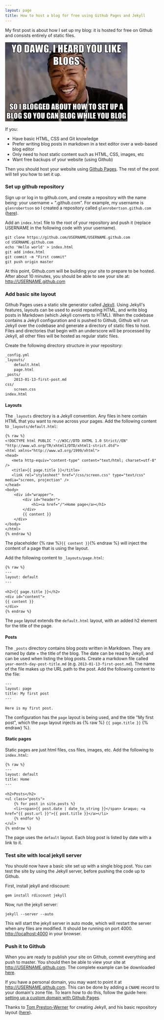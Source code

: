 ```yaml
---
layout: page
title: How to host a blog for free using Github Pages and Jekyll
---
```


My first post is about how I set up my blog\: it is hosted for free on Github and consists entirely of static files.

![Yo dawg, I heard you like blogs, so I blogged about how to set up a blog so you can blog while you blog](/images/yo-dawg-i-heard-you-like-blogs.jpg)

If you:

* Have basic HTML, CSS and Git knowledge
* Prefer writing blog posts in markdown in a text editor over a web-based blog editor
* Only need to host static content such as HTML, CSS, images, etc
* Want free backups of your website (using Github)

Then you should host your website using [Github Pages](http://pages.github.com/). The rest of the post will tell you how to set it up.

### Set up github repository
Sign up or log in to github.com, and create a repository with the name being: your username + ".github.com". For example, my username is `glenrobertson` so I created a repository called `glenrobertson.github.com` ([here](https://github.com/glenrobertson/glenrobertson.github.com)).

Add an `index.html` file to the root of your repository and push it (replace USERNAME in the following code with your username).

    git clone https://github.com/USERNAME/USERNAME.github.com
    cd USERNAME.github.com
    echo 'Hello world' > index.html
    git add index.html
    git commit -m "First commit"
    git push origin master

At this point, Github.com will be building your site to prepare to be hosted. After about 10 minutes, you should be able to see your site at: http://USERNAME.github.com

### Add basic site layout
Github Pages uses a static site generator called [Jekyll](http://jekyllrb.com/). Using Jekyll's features, layouts can be used to avoid repeating HTML, and write blog posts in Markdown (which Jekyll converts to HTML). When the codebase contains a Jekyll configuration and is pushed to Github, Github will run Jekyll over the codebase and generate a directory of static files to host. Files and directories that begin with an underscore will be processed by Jekyll, all other files will be hosted as regular static files.

Create the following directory structure in your repository:

    _config.yml
    _layouts/
        default.html
        page.html
    _posts/
        2013-01-13-first-post.md
    css/
        screen.css
    index.html

#### Layouts
The `_layouts` directory is a Jekyll convention. Any files in here contain HTML that you want to reuse across your pages.
Add the following content to `_layouts/default.html`:

    {% raw %}
    <!DOCTYPE html PUBLIC "-//W3C//DTD XHTML 1.0 Strict//EN" "http://www.w3.org/TR/xhtml1/DTD/xhtml1-strict.dtd">
    <html xmlns="http://www.w3.org/1999/xhtml">
    <head>
       <meta http-equiv="content-type" content="text/html; charset=utf-8" />
       <title>{{ page.title }}</title>
       <link rel="stylesheet" href="/css/screen.css" type="text/css" media="screen, projection" />
    </head>
    <body>
        <div id="wrapper">
            <div id="header">
                <h1><a href="/">Home page</a></h1>
            </div>
            {{ content }}
        </div>
    </body>
    </html>
    {% endraw %}

The placeholder {% raw %}`{{ content }}`{% endraw %} will inject the content of a page that is using the layout.


Add the following content to `_layouts/page.html`:

    {% raw %}
    ---
    layout: default
    ---

    <h2>{{ page.title }}</h2>
    <div id="content">
    {{ content }}
    </div>
    {% endraw %}

The `page` layout extends the `default.html` layout, with an added h2 element for the title of the page.

#### Posts
The `_posts` directory contains blog posts written in Markdown. They are named by date + the title of the blog. The date can be read by Jekyll, and can be used when listing the blog posts.
Create a markdown file called `year-month-day-post-title.md` (e.g. `2013-01-13-first-post.md`). The name of the file makes up the URL path to the post. Add the following content to the file:

    ---
    layout: page
    title: My first post
    ---

    Here is my first post.

The configuration has the `page` layout is being used, and the title "My first post", which the `page` layout injects as {% raw %} `{{ page.title }}` {% endraw} %}.

#### Static pages
Static pages are just html files, css files, images, etc. 
Add the following to `index.html`:

    {% raw %}
    ---
    layout: default
    title: Home
    ---

    <h2>Posts</h2>
    <ul class="posts">
        {% for post in site.posts %}
        <li><span>{{ post.date | date_to_string }}</span> &raquo; <a href="{{ post.url }}">{{ post.title }}</a></li>
        {% endfor %}
    </ul>
    {% endraw %}

The page uses the `default` layout. Each blog post is listed by date with a link to it.


### Test site with local jekyll server
You should now have a basic site set up with a single blog post. You can test the site by using the Jekyll server, before pushing the code up to Github.

First, install jekyll and rdiscount:

    gem install rdiscount jekyll

Now, run the jekyll server:

    jekyll --server --auto

This will start the jekyll server in auto mode, which will restart the server when any files are modified. It should be running on port 4000. [http://localhost:4000](http://localhost:4000) in your browser.


### Push it to Github
When you are ready to publish your site on Github, commit everything and push to master. You should then be able to view your site at http://USERNAME.github.com. The complete example can be downloaded [here](/files/jekyll-example.zip).

If you have a personal domain, you may want to point it at http://USERNAME.github.com. This can be done by adding a `CNAME` record to your domain's zone file. To learn how to do this, follow the guide here: [setting up a custom domain with Github Pages](https://help.github.com/articles/setting-up-a-custom-domain-with-pages). 

Thanks to [Tom Preston-Werner](https://github.com/mojombo) for creating Jekyll, and his basic repository layout ([here](https://github.com/mojombo/mojombo.github.com)).
